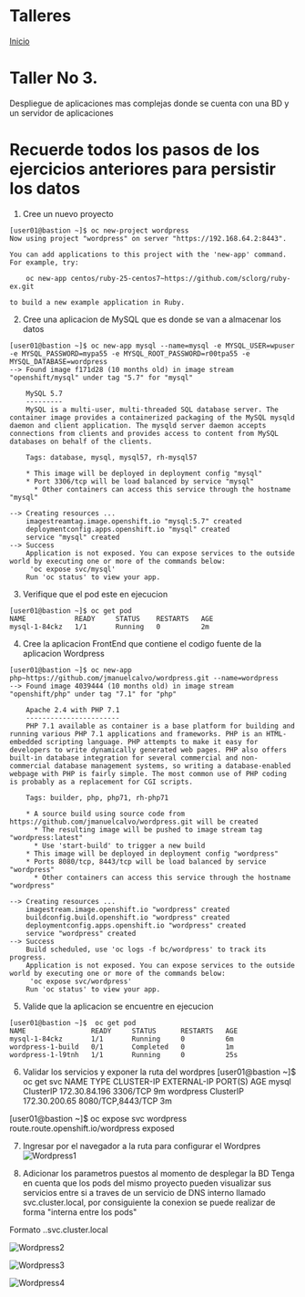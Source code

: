 # Talleres
[Inicio](../ComandosOpenShift.md)


# Taller No 3.
Despliegue de aplicaciones mas complejas donde se cuenta con una BD y un servidor de aplicaciones

# Recuerde todos los pasos de los ejercicios anteriores para persistir los datos

1. Cree un nuevo proyecto 
```
[user01@bastion ~]$ oc new-project wordpress
Now using project "wordpress" on server "https://192.168.64.2:8443".

You can add applications to this project with the 'new-app' command. For example, try:

    oc new-app centos/ruby-25-centos7~https://github.com/sclorg/ruby-ex.git

to build a new example application in Ruby.
````
2. Cree una aplicacion de MySQL que es donde se van a almacenar los datos
```
[user01@bastion ~]$ oc new-app mysql --name=mysql -e MYSQL_USER=wpuser -e MYSQL_PASSWORD=mypa55 -e MYSQL_ROOT_PASSWORD=r00tpa55 -e MYSQL_DATABASE=wordpress
--> Found image f171d28 (10 months old) in image stream "openshift/mysql" under tag "5.7" for "mysql"

    MySQL 5.7
    ---------
    MySQL is a multi-user, multi-threaded SQL database server. The container image provides a containerized packaging of the MySQL mysqld daemon and client application. The mysqld server daemon accepts connections from clients and provides access to content from MySQL databases on behalf of the clients.

    Tags: database, mysql, mysql57, rh-mysql57

    * This image will be deployed in deployment config "mysql"
    * Port 3306/tcp will be load balanced by service "mysql"
      * Other containers can access this service through the hostname "mysql"

--> Creating resources ...
    imagestreamtag.image.openshift.io "mysql:5.7" created
    deploymentconfig.apps.openshift.io "mysql" created
    service "mysql" created
--> Success
    Application is not exposed. You can expose services to the outside world by executing one or more of the commands below:
     'oc expose svc/mysql'
    Run 'oc status' to view your app.
```

3. Verifique que el pod este en ejecucion
```
[user01@bastion ~]$ oc get pod
NAME            READY     STATUS    RESTARTS   AGE
mysql-1-84ckz   1/1       Running   0          2m
```
4. Cree la aplicacion FrontEnd que contiene el codigo fuente de la aplicacion Wordpress
```
[user01@bastion ~]$ oc new-app php~https://github.com/jmanuelcalvo/wordpress.git --name=wordpress
--> Found image 4039444 (10 months old) in image stream "openshift/php" under tag "7.1" for "php"

    Apache 2.4 with PHP 7.1
    -----------------------
    PHP 7.1 available as container is a base platform for building and running various PHP 7.1 applications and frameworks. PHP is an HTML-embedded scripting language. PHP attempts to make it easy for developers to write dynamically generated web pages. PHP also offers built-in database integration for several commercial and non-commercial database management systems, so writing a database-enabled webpage with PHP is fairly simple. The most common use of PHP coding is probably as a replacement for CGI scripts.

    Tags: builder, php, php71, rh-php71

    * A source build using source code from https://github.com/jmanuelcalvo/wordpress.git will be created
      * The resulting image will be pushed to image stream tag "wordpress:latest"
      * Use 'start-build' to trigger a new build
    * This image will be deployed in deployment config "wordpress"
    * Ports 8080/tcp, 8443/tcp will be load balanced by service "wordpress"
      * Other containers can access this service through the hostname "wordpress"

--> Creating resources ...
    imagestream.image.openshift.io "wordpress" created
    buildconfig.build.openshift.io "wordpress" created
    deploymentconfig.apps.openshift.io "wordpress" created
    service "wordpress" created
--> Success
    Build scheduled, use 'oc logs -f bc/wordpress' to track its progress.
    Application is not exposed. You can expose services to the outside world by executing one or more of the commands below:
     'oc expose svc/wordpress'
    Run 'oc status' to view your app.
```

5. Valide que la aplicacion se encuentre en ejecucion
```
[user01@bastion ~]$  oc get pod
NAME                READY     STATUS      RESTARTS   AGE
mysql-1-84ckz       1/1       Running     0          6m
wordpress-1-build   0/1       Completed   0          1m
wordpress-1-l9tnh   1/1       Running     0          25s
```

6. Validar los servicios y exponer la ruta del wordpres
[user01@bastion ~]$ oc get svc
NAME        TYPE        CLUSTER-IP      EXTERNAL-IP   PORT(S)             AGE
mysql       ClusterIP   172.30.84.196   <none>        3306/TCP            9m
wordpress   ClusterIP   172.30.200.65   <none>        8080/TCP,8443/TCP   3m
    
[user01@bastion ~]$ oc expose svc wordpress
route.route.openshift.io/wordpress exposed

7. Ingresar por el navegador a la ruta para configurar el Wordpres
![Wordpress1](wordpress1.png)


8. Adicionar los parametros puestos al momento de desplegar la BD
Tenga en cuenta que los pods del mismo proyecto pueden visualizar sus servicios entre si a traves de un servicio de DNS interno llamado svc.cluster.local, por consiguiente la conexion se puede realizar de forma "interna entre los pods"

Formato
<svc>.<namespace>.svc.cluster.local

![Wordpress2](wordpress2.png)

![Wordpress3](wordpress3.png)

![Wordpress4](wordpress4.png)








